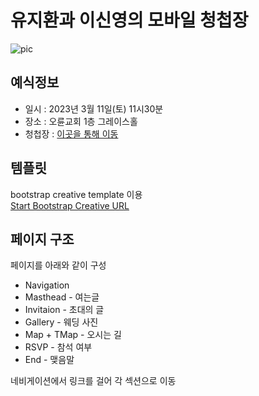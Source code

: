 # 유지환과 이신영의 모바일 청첩장

![pic](https://welcomebubu.github.io/WeddingDay/assets/img/bg_main.JPG)

## 예식정보
+ 일시 : 2023년 3월 11일(토) 11시30분
+ 장소 : 오륜교회 1층 그레이스홀
+ 청첩장 : [이곳을 통해 이동](https://welcomebubu.github.io/WeddingDay)

## 템플릿
bootstrap creative template 이용  
[Start Bootstrap Creative URL](https://startbootstrap.com/theme/creative)

## 페이지 구조
페이지를 아래와 같이 구성
+ Navigation
+ Masthead - 여는글
+ Invitaion - 초대의 글
+ Gallery - 웨딩 사진
+ Map + TMap - 오시는 길 
+ RSVP - 참석 여부
+ End - 맺음말

네비게이션에서 링크를 걸어 각 섹션으로 이동

